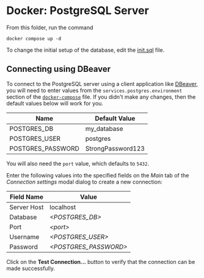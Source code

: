 # Docker: PostgreSQL Server

From this folder, run the command

```
docker compose up -d
```

To change the initial setup of the database, edit the [init.sql](./init-db/init.sql) file.

## Connecting using DBeaver

To connect to the PostgreSQL server using a client application like [DBeaver](https://dbeaver.io/), you will need to enter values from the `services.postgres.environment` section of the [`docker-compose`](./docker-compose.yml) file. If you didn't make any changes, then the default values below will work for you.

| Name                | Default Value     |
|---------------------|-------------------|
| POSTGRES_DB         | my_database       |
| POSTGRES_USER       | postgres          |
| POSTGRES_PASSWORD   | StrongPassword123 |

You will also need the `port` value, which defaults to `5432`.

Enter the following values into the specified fields on the *Main* tab of the *Connection settings* modal dialog to create a new connection:

| Field Name  | Value                       |
|-------------|-----------------------------|
| Server Host | localhost                   |
| Database    | *&lt;POSTGRES_DB&gt;*       |
| Port        | *&lt;port&gt;*              |
| Username    | *&lt;POSTGRES_USER&gt;*     |
| Password    | *&lt;POSTGRES_PASSWORD&gt;* |

Click on the **Test Connection...** button to verify that the connection can be made successfully.

